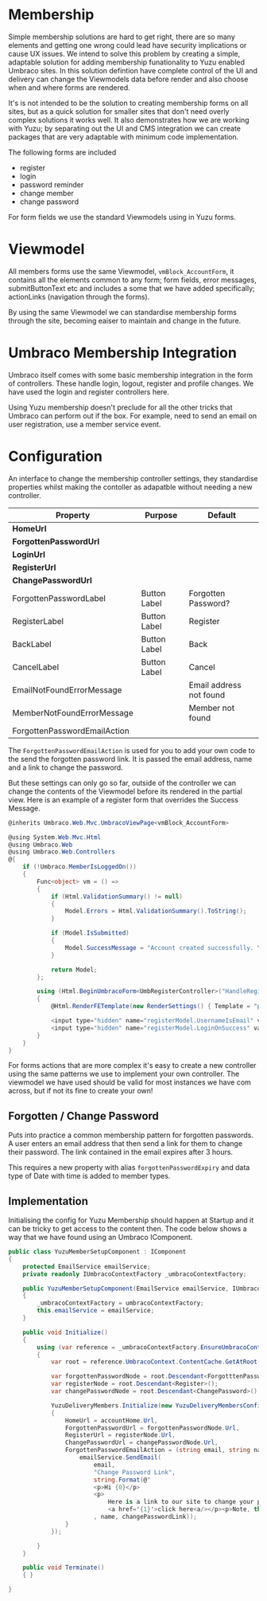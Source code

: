# Membership

Simple membership solutions are hard to get right, there are so many elements and getting one wrong could lead have security implications or cause UX issues. We intend to solve this problem by creating a simple, adaptable solution for adding membership funationality to Yuzu enabled Umbraco sites. In this solution defintion have complete control of the UI and delivery can change the Viewmodels data before render and also choose when and where forms are rendered.

It's is not intended to be the solution to creating membership forms on all sites, but as a quick solution for smaller sites that don't need overly complex solutions it works well. It also demonstrates how we are working with Yuzu; by separating out the UI and CMS integration we can create packages that are very adaptable with minimum code implementation.

The following forms are included

- register
- login
- password reminder
- change member
- change password

For form fields we use the standard Viewmodels using in Yuzu forms. 

# Viewmodel

All members forms use the same Viewmodel, `vmBlock_AccountForm`, it contains all the elements common to any form; form fields, error messages, submitButtonText etc and includes a some that we have added specifically; actionLinks (navigation through the forms). 

By using the same Viewmodel we can standardise membership forms through the site, becoming eaiser to maintain and change in the future.

# Umbraco Membership Integration

Umbraco itself comes with some basic membership integration in the form of controllers. These handle login, logout, register and profile changes. We have used the login and register controllers here. 

Using Yuzu membership doesn't preclude for all the other tricks that Umbraco can perform out if the box. For example, need to send an email on user registration, use a member service event.

# Configuration

An interface to change the membership controller settings, they standardise properties whilst making the contoller as adapatble without needing a new controller. 

| Property    			    	| Purpose 			        |Default 			        |
| ----------------------------- | --------------------------|---------------------------|
| **HomeUrl**		            |                           |                           |
| **ForgottenPasswordUrl**      |                           |                           |
| **LoginUrl**		            |                           |                           |
| **RegisterUrl**		        |                           |                           |
| **ChangePasswordUrl**		    |                           |                           |
| ForgottenPasswordLabel        | Button Label              | Forgotten Password?       |
| RegisterLabel                 | Button Label              | Register                  |
| BackLabel                     | Button Label              | Back                      |
| CancelLabel                   | Button Label              | Cancel                    |
| EmailNotFoundErrorMessage     |                           | Email address not found   |
| MemberNotFoundErrorMessage    |                           | Member not found          |
| ForgottenPasswordEmailAction  |                           |                           |

The `ForgottenPasswordEmailAction` is used for you to add your own code to the send the forgotten password link. It is passed the email address, name and a link to change the password.

But these settings can only go so far, outside of the controller we can change the contents of the Viewmodel before its rendered in the partial view. Here is an example of a register form that overrides the Success Message.

```c# 
@inherits Umbraco.Web.Mvc.UmbracoViewPage<vmBlock_AccountForm>

@using System.Web.Mvc.Html
@using Umbraco.Web
@using Umbraco.Web.Controllers  
@{
    if (!Umbraco.MemberIsLoggedOn())
    {
        Func<object> vm = () =>
        {
            if (Html.ValidationSummary() != null)
            {
                Model.Errors = Html.ValidationSummary().ToString();
            }

            if (Model.IsSubmitted)
            {
                Model.SuccessMessage = "Account created successfully. Your request will be reviewed by MRC staff.";
            }

            return Model;
        };

        using (Html.BeginUmbracoForm<UmbRegisterController>("HandleRegisterMember", FormMethod.Post, new Dictionary<string, object>() { { "novalidate", "" } }))
        {
            @Html.RenderFETemplate(new RenderSettings() { Template = "parAccountForm", Data = vm })

            <input type="hidden" name="registerModel.UsernameIsEmail" value="true" />
            <input type="hidden" name="registerModel.LoginOnSuccess" value="false" />
        }
    }
}
```

For forms actions that are more complex it's easy to create a new controller using the same patterns we use to implement your own controller. The viewmodel we have used should be valid for most instances we have com across, but if not its fine to create your own!

## Forgotten / Change Password

Puts into practice a common membership pattern for forgotten passwords. A user enters an email address that then send a link for them to change their password. The link contained in the email expires after 3 hours. 

This requires a new property with alias `forgottenPasswordExpiry` and data type of Date with time is added to member types.

## Implementation

Initialising the config for Yuzu Membership should happen at Startup and it can be tricky to get access to the content then. The code below shows a way that we have found using an Umbraco IComponent.

``` c#
public class YuzuMemberSetupComponent : IComponent
{
    protected EmailService emailService;
    private readonly IUmbracoContextFactory _umbracoContextFactory;

    public YuzuMemberSetupComponent(EmailService emailService, IUmbracoContextFactory umbracoContextFactory)
    {
        _umbracoContextFactory = umbracoContextFactory;
        this.emailService = emailService;
    }

    public void Initialize()
    {
        using (var reference = _umbracoContextFactory.EnsureUmbracoContext())
        {
            var root = reference.UmbracoContext.ContentCache.GetAtRoot().FirstOrDefault();

            var forgottenPasswordNode = root.Descendant<ForgotttenPassword>();
            var registerNode = root.Descendant<Register>();
            var changePasswordNode = root.Descendant<ChangePassword>();

            YuzuDeliveryMembers.Initialize(new YuzuDeliveryMembersConfiguration()
            {
                HomeUrl = accountHome.Url,
                ForgottenPasswordUrl = forgottenPasswordNode.Url,
                RegisterUrl = registerNode.Url,
                ChangePasswordUrl = changePasswordNode.Url,
                ForgottenPasswordEmailAction = (string email, string name, string changePasswordLink) => {
                    emailService.SendEmail(
                        email,
                        "Change Password Link",
                        string.Format(@"
                        <p>Hi {0}</p>
                        <p>
                            Here is a link to our site to change your password 
                            <a href='{1}'>click here<a/></p><p>Note, this link is only valid for 3 hours"
                        , name, changePasswordLink));
                }
            });

        }
    }

    public void Terminate()
    { }

}
```